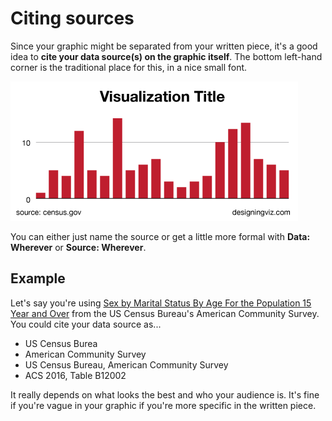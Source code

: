 # Citing sources

Since your graphic might be separated from your written piece, it's a good idea to **cite your data source(s) on the graphic itself**. The bottom left-hand corner is the traditional place for this, in a nice small font.

![](assets/ai-source-and-credit.png)

You can either just name the source or get a little more formal with **Data: Wherever** or **Source: Wherever**.

## Example

Let's say you're using [Sex by Marital Status By Age For the Population 15 Year and Over](http://old.socialexplorer.com/pub/reportdata/metabrowser.aspx?survey=ACS2012&ds=American+Community+Survey+2012&table=B12002&header=True) from the US Census Bureau's American Community Survey. You could cite your data source as...

* US Census Burea
* American Community Survey
* US Census Bureau, American Community Survey
* ACS 2016, Table B12002

It really depends on what looks the best and who your audience is. It's fine if you're vague in your graphic if you're more specific in the written piece.